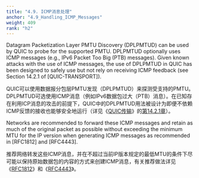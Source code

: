 ```yaml
---
title: "4.9. ICMP消息处理"
anchor: "4.9_Handling_ICMP_Messages"
weight: 409
rank: "h2"
---
```


Datagram Packetization Layer PMTU Discovery (DPLPMTUD) can be used by QUIC to probe for the supported PMTU. DPLPMTUD optionally uses ICMP messages (e.g., IPv6 Packet Too Big (PTB) messages). Given known attacks with the use of ICMP messages, the use of DPLPMTUD in QUIC has been designed to safely use but not rely on receiving ICMP feedback (see Section 14.2.1 of [QUIC-TRANSPORT]).

QUIC可以使用数据报分包层PMTU发现（DPLPMTUD）来探测受支持的PMTU。DPLPMTUD可选使用ICMP消息（例如IPv6数据包过大（PTB）消息）。在已知存在利用ICP消息的攻击的前提下，QUIC中的DPLPMTUD用法被设计为即便不依赖ICMP反馈的接收也能够安全地运行（详见《[QUIC传输](../RFC9000_Chinese_Simplified)》的[第14.2.1章](../RFC9000_Chinese_Simplified/#14.2.1_Handling_of_ICMP_Messages_by_PMTUD)）。

Networks are recommended to forward these ICMP messages and retain as much of the original packet as possible without exceeding the minimum MTU for the IP version when generating ICMP messages as recommended in [RFC1812] and [RFC4443].

推荐网络转发这些ICMP消息，并在不超过当前IP版本规定的最低MTU的条件下尽可能以保持原始数据包的内容的方式来创建ICMP消息，有关推荐做法详见《[RFC1812](https://www.rfc-editor.org/info/rfc1812)》和《[RFC4443](https://www.rfc-editor.org/info/rfc4443)》。
